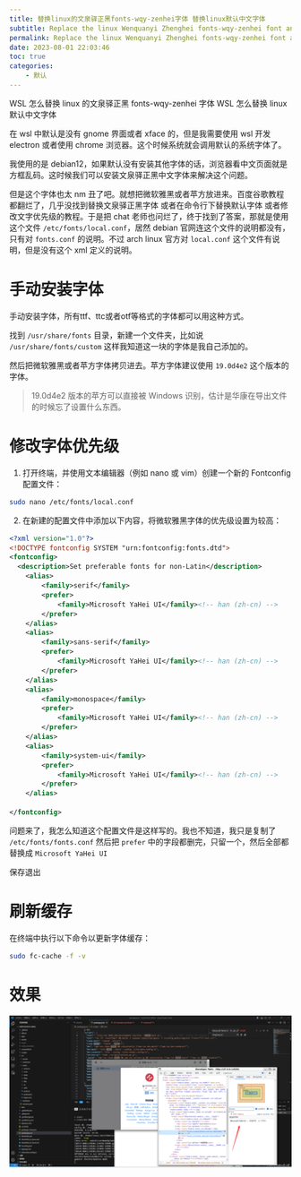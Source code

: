 ```yaml
---
title: 替换linux的文泉驿正黑fonts-wqy-zenhei字体 替换linux默认中文字体
subtitle: Replace the linux Wenquanyi Zhenghei fonts-wqy-zenhei font and replace the linux default Chinese font
permalink: Replace the linux Wenquanyi Zhenghei fonts-wqy-zenhei font and replace the linux default Chinese font
date: 2023-08-01 22:03:46
toc: true
categories: 
    - 默认
---
```


WSL 怎么替换 linux 的文泉驿正黑 fonts-wqy-zenhei 字体
WSL 怎么替换 linux 默认中文字体

在 wsl 中默认是没有 gnome 界面或者 xface 的，但是我需要使用 wsl 开发 electron 或者使用 chrome 浏览器。这个时候系统就会调用默认的系统字体了。

我使用的是 debian12，如果默认没有安装其他字体的话，浏览器看中文页面就是方框乱码。这时候我们可以安装文泉驿正黑中文字体来解决这个问题。

但是这个字体也太 nm 丑了吧。就想把微软雅黑或者苹方放进来。百度谷歌教程都翻烂了，几乎没找到替换文泉驿正黑字体 或者在命令行下替换默认字体 或者修改文字优先级的教程。于是把 chat 老师也问烂了，终于找到了答案，那就是使用这个文件 `/etc/fonts/local.conf`，居然 debian 官网连这个文件的说明都没有，只有对 `fonts.conf` 的说明。不过 arch linux 官方对 `local.conf` 这个文件有说明，但是没有这个 xml 定义的说明。

# 手动安装字体

手动安装字体，所有ttf、ttc或者otf等格式的字体都可以用这种方式。

找到 `/usr/share/fonts` 目录，新建一个文件夹，比如说 `/usr/share/fonts/custom` 这样我知道这一块的字体是我自己添加的。

然后把微软雅黑或者苹方字体拷贝进去。苹方字体建议使用 `19.0d4e2` 这个版本的字体。

> 19.0d4e2 版本的苹方可以直接被 Windows 识别，估计是华康在导出文件的时候忘了设置什么东西。

# 修改字体优先级
1. 打开终端，并使用文本编辑器（例如 nano 或 vim）创建一个新的 Fontconfig 配置文件：

```bash
sudo nano /etc/fonts/local.conf
```

2. 在新建的配置文件中添加以下内容，将微软雅黑字体的优先级设置为较高：
```xml
<?xml version="1.0"?>
<!DOCTYPE fontconfig SYSTEM "urn:fontconfig:fonts.dtd">
<fontconfig>
  <description>Set preferable fonts for non-Latin</description>
	<alias>
		<family>serif</family>
		<prefer>
			<family>Microsoft YaHei UI</family><!-- han (zh-cn) -->
		</prefer>
	</alias>
	<alias>
		<family>sans-serif</family>
		<prefer>
			<family>Microsoft YaHei UI</family><!-- han (zh-cn) -->
		</prefer>
	</alias>
	<alias>
		<family>monospace</family>
		<prefer>
			<family>Microsoft YaHei UI</family><!-- han (zh-cn) -->
		</prefer>
	</alias>
	<alias>
		<family>system-ui</family>
		<prefer>
			<family>Microsoft YaHei UI</family><!-- han (zh-cn) -->
		</prefer>
	</alias>

</fontconfig>
```

问题来了，我怎么知道这个配置文件是这样写的。我也不知道，我只是复制了 `/etc/fonts/fonts.conf` 然后把 `prefer` 中的字段都删完，只留一个，然后全部都替换成 `Microsoft YaHei UI`

保存退出
# 刷新缓存
在终端中执行以下命令以更新字体缓存：
```bash
sudo fc-cache -f -v
```

# 效果

![16936350960641693635095476.png](https://raw.githubusercontent.com/james-curtis/blog-img/img/img/16936350960641693635095476.png)